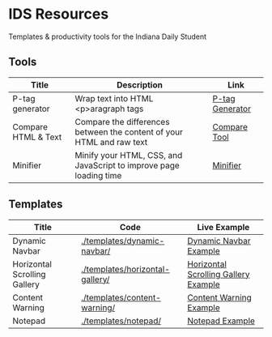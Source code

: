 # IDS Resources

Templates &amp; productivity tools for the Indiana Daily Student

## Tools

| Title | Description | Link |
| --- | --- | --- |
| P-tag generator | Wrap text into HTML \<p>aragraph tags | [P-tag Generator](https://ids.jacob.day/tools/p-tag-generator/) |
| Compare HTML & Text | Compare the differences between the content of your HTML and raw text | [Compare Tool](https://ids.jacob.day/tools/compare-html-text/) |
| Minifier | Minify your HTML, CSS, and JavaScript to improve page loading time | [Minifier](https://ids.jacob.day/tools/minifier/) |

## Templates

| Title | Code | Live Example |
| --- | --- | --- |
| Dynamic Navbar | [./templates/dynamic-navbar/](./templates/dynamic-navbar/) | [Dynamic Navbar Example](https://ids.jacob.day/templates/dynamic-navbar/) |
| Horizontal Scrolling Gallery | [./templates/horizontal-gallery/](./templates/horizontal-gallery/) | [Horizontal Scrolling Gallery Example](https://ids.jacob.day/templates/horizontal-gallery/) |
| Content Warning | [./templates/content-warning/](./templates/content-warning/) | [Content Warning Example](https://ids.jacob.day/templates/content-warning/) |
| Notepad | [./templates/notepad/](./templates/notepad/) | [Notepad Example](https://ids.jacob.day/templates/notepad/) |
